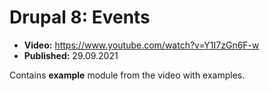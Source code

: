 # Drupal 8: Events

  - **Video:** <https://www.youtube.com/watch?v=Y1I7zGn6F-w>
  - **Published:** 29.09.2021

Contains **example** module from the video with examples.
